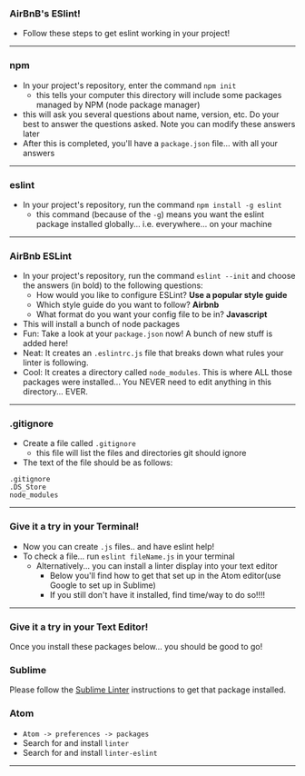 ### AirBnB's ESlint!
- Follow these steps to get eslint working in your project!

---

### npm
- In your project's repository, enter the command `npm init`
  - this tells your computer this directory will include some packages managed by NPM (node package manager)
- this will ask you several questions about name, version, etc.  Do your best to answer the questions asked.  Note you can modify these answers later
- After this is completed, you'll have a `package.json` file... with all your answers

---

### eslint
- In your project's repository, run the command `npm install -g eslint`
  - this command (because of the `-g`) means you want the eslint package installed globally... i.e. everywhere... on your machine

---

### AirBnb ESLint
- In your project's repository, run the command `eslint --init` and choose the answers (in bold) to the following questions:
  - How would you like to configure ESLint? **Use a popular style guide**
  - Which style guide do you want to follow? **Airbnb**
  - What format do you want your config file to be in? **Javascript**
- This will install a bunch of node packages
- Fun:  Take a look at your `package.json` now! A bunch of new stuff is added here!
- Neat: It creates an `.eslintrc.js` file that breaks down what rules your linter is following.
- Cool:  It creates a directory called `node_modules`.  This is where ALL those packages were installed... You NEVER need to edit anything in this directory... EVER.

---

### .gitignore
- Create a file called `.gitignore`
  - this file will list the files and directories git should ignore
- The text of the file should be as follows:

```
.gitignore
.DS_Store
node_modules
```

---

### Give it a try in your Terminal!
- Now you can create `.js` files.. and have eslint help!
- To check a file... run `eslint fileName.js` in your terminal
  - Alternatively... you can install a linter display into your text editor
    - Below you'll find how to get that set up in the Atom editor(use Google to set up in Sublime)
    - If you still don't have it installed, find time/way to do so!!!!

---

### Give it a try in your Text Editor!
Once you install these packages below... you should be good to go!

### Sublime
Please follow the <a href="https://github.com/roadhump/SublimeLinter-eslint">Sublime Linter</a> instructions to get that package installed.

### Atom
- `Atom -> preferences -> packages`
- Search for and install `linter`
- Search for and install `linter-eslint`

---
